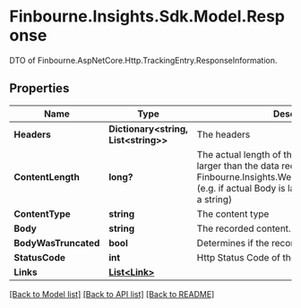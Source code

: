 # Finbourne.Insights.Sdk.Model.Response
DTO of Finbourne.AspNetCore.Http.TrackingEntry.ResponseInformation.

## Properties

Name | Type | Description | Notes
------------ | ------------- | ------------- | -------------
**Headers** | **Dictionary&lt;string, List&lt;string&gt;&gt;** | The headers | [optional] 
**ContentLength** | **long?** | The actual length of the body, which may be larger than the data recorded in Finbourne.Insights.WebApi.Dtos.Response.Body  (e.g. if actual Body is large, or not convertible to a string) | [optional] 
**ContentType** | **string** | The content type | [optional] 
**Body** | **string** | The recorded content. | [optional] 
**BodyWasTruncated** | **bool** | Determines if the recorded body was truncated. | [optional] 
**StatusCode** | **int** | Http Status Code of the request. | [optional] 
**Links** | [**List&lt;Link&gt;**](Link.md) |  | [optional] 

[[Back to Model list]](../README.md#documentation-for-models) [[Back to API list]](../README.md#documentation-for-api-endpoints) [[Back to README]](../README.md)

